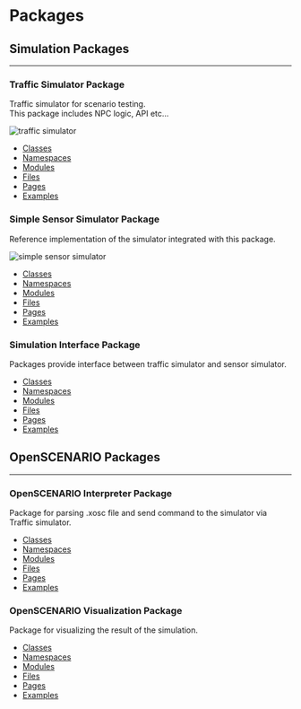 # Packages
## Simulation Packages
---

### Traffic Simulator Package
Traffic simulator for scenario testing.  
This package includes NPC logic, API etc...

![traffic simulator](../image/simple_demo.png "traffic simulator")

- [Classes](/scenario_simulator_v2-docs/package/traffic_simulator/markdown/Classes)
- [Namespaces](/scenario_simulator_v2-docs/package/traffic_simulator/markdown/Namespaces)
- [Modules](/scenario_simulator_v2-docs/package/traffic_simulator/markdown/Modules)
- [Files](/scenario_simulator_v2-docs/package/traffic_simulator/markdown/Files)
- [Pages](/scenario_simulator_v2-docs/package/traffic_simulator/markdown/Pages)
- [Examples](/scenario_simulator_v2-docs/package/traffic_simulator/markdown/Examples)

### Simple Sensor Simulator Package
Reference implementation of the simulator integrated with this package.

![simple sensor simulator](../image/simple_sensor_simulator.png "simple sensor simulator")

- [Classes](/scenario_simulator_v2-docs/package/simple_sensor_simulator/markdown/Classes)
- [Namespaces](/scenario_simulator_v2-docs/package/simple_sensor_simulator/markdown/Namespaces)
- [Modules](/scenario_simulator_v2-docs/package/simple_sensor_simulator/markdown/Modules)
- [Files](/scenario_simulator_v2-docs/package/simple_sensor_simulator/markdown/Files)
- [Pages](/scenario_simulator_v2-docs/package/simple_sensor_simulator/markdown/Pages)
- [Examples](/scenario_simulator_v2-docs/package/simple_sensor_simulator/markdown/Examples)

### Simulation Interface Package
Packages provide interface between traffic simulator and sensor simulator.

- [Classes](/scenario_simulator_v2-docs/package/simulation_interface/markdown/Classes)
- [Namespaces](/scenario_simulator_v2-docs/package/simulation_interface/markdown/Namespaces)
- [Modules](/scenario_simulator_v2-docs/package/simulation_interface/markdown/Modules)
- [Files](/scenario_simulator_v2-docs/package/simulation_interface/markdown/Files)
- [Pages](/scenario_simulator_v2-docs/package/simulation_interface/markdown/Pages)
- [Examples](/scenario_simulator_v2-docs/package/simulation_interface/markdown/Examples)

## OpenSCENARIO Packages
---

### OpenSCENARIO Interpreter Package
Package for parsing .xosc file and send command to the simulator via Traffic simulator.

- [Classes](/scenario_simulator_v2-docs/package/openscenario_interpreter/markdown/Classes)
- [Namespaces](/scenario_simulator_v2-docs/package/openscenario_interpreter/markdown/Namespaces)
- [Modules](/scenario_simulator_v2-docs/package/openscenario_interpreter/markdown/Modules)
- [Files](/scenario_simulator_v2-docs/package/openscenario_interpreter/markdown/Files)
- [Pages](/scenario_simulator_v2-docs/package/openscenario_interpreter/markdown/Pages)
- [Examples](/scenario_simulator_v2-docs/package/openscenario_interpreter/markdown/Examples)

### OpenSCENARIO Visualization Package
Package for visualizing the result of the simulation.

- [Classes](/scenario_simulator_v2-docs/package/openscenario_visualization/markdown/Classes)
- [Namespaces](/scenario_simulator_v2-docs/package/openscenario_visualization/markdown/Namespaces)
- [Modules](/scenario_simulator_v2-docs/package/openscenario_visualization/markdown/Modules)
- [Files](/scenario_simulator_v2-docs/package/openscenario_visualization/markdown/Files)
- [Pages](/scenario_simulator_v2-docs/package/openscenario_visualization/markdown/Pages)
- [Examples](/scenario_simulator_v2-docs/package/openscenario_visualization/markdown/Examples)
